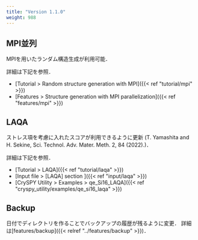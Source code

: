 ```yaml
---
title: "Version 1.1.0"
weight: 988
---
```

## MPI並列
MPIを用いたランダム構造生成が利用可能．

詳細は下記を参照．
- [Tutorial > Random structure generation with MPI]({{< ref "tutorial/mpi" >}})
- [Features > Structure generation with MPI parallelization]({{< ref "features/mpi" >}})

## LAQA
ストレス項を考慮に入れたスコアが利用できるように更新 (T. Yamashita and H. Sekine, Sci. Technol. Adv. Mater. Meth. 2, 84 (2022).)．

詳細は下記を参照．
- [Tutorial > LAQA]({{< ref "tutorial/laqa" >}})
- [Input file > [LAQA] section ]({{< ref "input/laqa" >}})
- [CrySPY Utility > Examples > qe_Si16_LAQA]({{< ref "cryspy_utility/examples/qe_si16_laqa" >}})


## Backup
日付でディレクトリを作ることでバックアップの履歴が残るように変更．
詳細は[features/backup]({{< relref "../features/backup" >}})．
